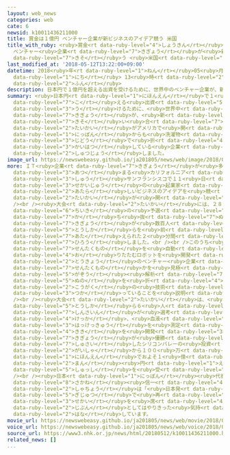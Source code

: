 ```yaml
---
layout: web_news
categories: web
cate: 6
newsid: k10011436211000
title: 賞金は１億円 ベンチャー企業が新ビジネスのアイデア競う 米国
title_with_ruby: <ruby>賞金<rt data-ruby-level="4">しょうきん</rt></ruby>は１<ruby>億円<rt data-ruby-level="4">おくえん</rt></ruby>
  ベンチャー<ruby>企業<rt data-ruby-level="7">きぎょう</rt></ruby>が<ruby>新<rt data-ruby-level="2">しん</rt></ruby>ビジネスのアイデア<ruby>競<rt
  data-ruby-level="7">きそ</rt></ruby>う <ruby>米国<rt data-ruby-level="2">べいこく</rt></ruby>
last_modified_at: '2018-05-12T13:22:00+09:00'
datetime: 2018<ruby>年<rt data-ruby-level="1">ねん</rt></ruby>05<ruby>月<rt data-ruby-level="1">がつ</rt></ruby>12<ruby>日<rt
  data-ruby-level="1">にち</rt></ruby> 13<ruby>時<rt data-ruby-level="2">じ</rt></ruby>22<ruby>分<rt
  data-ruby-level="2">ふん</rt></ruby>
description: 日本円で１億円を超える出資を受けるために、世界中のベンチャー企業が、新しいビジネスのアイデアを競い合う大会がアメリカで開かれ、日本からも洗濯物を自動で折りたたむロボットを開発している企業が出場しました。
summary: <ruby>日本円<rt data-ruby-level="1">にほんえん</rt></ruby>で１<ruby>億円<rt data-ruby-level="4">おくえん</rt></ruby>を<ruby>超<rt
  data-ruby-level="7">こ</rt></ruby>える<ruby>出資<rt data-ruby-level="5">しゅっし</rt></ruby>を<ruby>受<rt
  data-ruby-level="3">う</rt></ruby>けるために、<ruby>世界中<rt data-ruby-level="3">せかいじゅう</rt></ruby>のベンチャー<ruby>企業<rt
  data-ruby-level="7">きぎょう</rt></ruby>が、<ruby>新<rt data-ruby-level="2">あたら</rt></ruby>しいビジネスのアイデアを<ruby>競<rt
  data-ruby-level="7">きそ</rt></ruby>い<ruby>合<rt data-ruby-level="7">あ</rt></ruby>う<ruby>大会<rt
  data-ruby-level="2">たいかい</rt></ruby>がアメリカで<ruby>開<rt data-ruby-level="3">ひら</rt></ruby>かれ、<ruby>日本<rt
  data-ruby-level="1">にっぽん</rt></ruby>からも<ruby>洗濯物<rt data-ruby-level="7">せんたくもの</rt></ruby>を<ruby>自動<rt
  data-ruby-level="3">じどう</rt></ruby>で<ruby>折<rt data-ruby-level="4">お</rt></ruby>りたたむロボットを<ruby>開発<rt
  data-ruby-level="3">かいはつ</rt></ruby>している<ruby>企業<rt data-ruby-level="7">きぎょう</rt></ruby>が<ruby>出場<rt
  data-ruby-level="2">しゅつじょう</rt></ruby>しました。
image_url: https://newswebeasy.github.io/ja201805/news/web/image/2018/05/12/K10011436211_1805121315_1805121324_01_02.jpg
more: ＩＴ<ruby>企業<rt data-ruby-level="7">きぎょう</rt></ruby>が<ruby>多<rt data-ruby-level="2">おお</rt></ruby>く<ruby>集<rt
  data-ruby-level="3">あつ</rt></ruby>まる<ruby>カリフォルニア<rt data-ruby-level="3">かりふぉるにあ</rt></ruby><ruby>州<rt
  data-ruby-level="3">しゅう</rt></ruby>サンフランシスコで１１<ruby>日<rt data-ruby-level="1">にち</rt></ruby>、<ruby>世界中<rt
  data-ruby-level="3">せかいじゅう</rt></ruby>の<ruby>起業家<rt data-ruby-level="3">きぎょうか</rt></ruby>が<ruby>新<rt
  data-ruby-level="2">あたら</rt></ruby>しいビジネスのアイデアを<ruby>競<rt data-ruby-level="7">きそ</rt></ruby>う<ruby>大会<rt
  data-ruby-level="2">たいかい</rt></ruby>が<ruby>開<rt data-ruby-level="3">ひら</rt></ruby>かれました。<br
  /><br /><ruby>大会<rt data-ruby-level="2">たいかい</rt></ruby>には、２８の<ruby>国<rt data-ruby-level="2">くに</rt></ruby>や<ruby>地域<rt
  data-ruby-level="6">ちいき</rt></ruby>の<ruby>予選<rt data-ruby-level="4">よせん</rt></ruby>を<ruby>勝<rt
  data-ruby-level="7">か</rt></ruby>ち<ruby>抜<rt data-ruby-level="7">ぬ</rt></ruby>いた<ruby>企業<rt
  data-ruby-level="7">きぎょう</rt></ruby>が<ruby>数百人<rt data-ruby-level="2">すうひゃくにん</rt></ruby>の<ruby>投資家<rt
  data-ruby-level="5">とうしか</rt></ruby>らを<ruby>前<rt data-ruby-level="2">まえ</rt></ruby>に、<ruby>与<rt
  data-ruby-level="7">あた</rt></ruby>えられた２<ruby>分間<rt data-ruby-level="2">ふんかん</rt></ruby>でアイデアを<ruby>披露<rt
  data-ruby-level="7">ひろう</rt></ruby>しました。<br /><br />このうち<ruby>日本<rt data-ruby-level="1">にっぽん</rt></ruby>からは、<ruby>洗濯物<rt
  data-ruby-level="7">せんたくもの</rt></ruby>を<ruby>自動<rt data-ruby-level="3">じどう</rt></ruby>で<ruby>折<rt
  data-ruby-level="4">お</rt></ruby>りたたむロボットを<ruby>開発<rt data-ruby-level="3">かいはつ</rt></ruby>している<ruby>東京<rt
  data-ruby-level="2">とうきょう</rt></ruby>のベンチャー<ruby>企業<rt data-ruby-level="7">きぎょう</rt></ruby>がどんな<ruby>洗濯物<rt
  data-ruby-level="7">せんたくもの</rt></ruby>かを<ruby>見極<rt data-ruby-level="7">みきわ</rt></ruby>める<ruby>画像<rt
  data-ruby-level="5">がぞう</rt></ruby><ruby>解析<rt data-ruby-level="7">かいせき</rt></ruby>や<ruby>布<rt
  data-ruby-level="5">ぬの</rt></ruby>を<ruby>折<rt data-ruby-level="4">お</rt></ruby>りたたむロボット<ruby>工学<rt
  data-ruby-level="2">こうがく</rt></ruby>の<ruby>技術<rt data-ruby-level="5">ぎじゅつ</rt></ruby>を<ruby>使<rt
  data-ruby-level="3">つか</rt></ruby>っていることを<ruby>説明<rt data-ruby-level="4">せつめい</rt></ruby>しました。<br
  /><br /><ruby>大会<rt data-ruby-level="2">たいかい</rt></ruby>は、<ruby>著名<rt data-ruby-level="6">ちょめい</rt></ruby>な<ruby>投資家<rt
  data-ruby-level="5">とうしか</rt></ruby>ら６<ruby>人<rt data-ruby-level="1">にん</rt></ruby>の<ruby>審査員<rt
  data-ruby-level="7">しんさいん</rt></ruby>が<ruby>選考<rt data-ruby-level="4">せんこう</rt></ruby>した<ruby>結果<rt
  data-ruby-level="4">けっか</rt></ruby>、<ruby>血液<rt data-ruby-level="5">けつえき</rt></ruby>をとらずに<ruby>白血球<rt
  data-ruby-level="3">はっけっきゅう</rt></ruby>を<ruby>測定<rt data-ruby-level="5">そくてい</rt></ruby>できる<ruby>機器<rt
  data-ruby-level="4">きき</rt></ruby>を<ruby>開発<rt data-ruby-level="3">かいはつ</rt></ruby>しているアメリカの<ruby>企業<rt
  data-ruby-level="7">きぎょう</rt></ruby>が<ruby>優勝<rt data-ruby-level="6">ゆうしょう</rt></ruby>し、<ruby>主催<rt
  data-ruby-level="7">しゅさい</rt></ruby>したシリコンバレーの<ruby>投資<rt data-ruby-level="5">とうし</rt></ruby><ruby>会社<rt
  data-ruby-level="2">がいしゃ</rt></ruby>から１００<ruby>万<rt data-ruby-level="2">まん</rt></ruby>ドル（<ruby>日本円<rt
  data-ruby-level="1">にほんえん</rt></ruby>でおよそ１<ruby>億<rt data-ruby-level="4">おく</rt></ruby>１０００<ruby>万<rt
  data-ruby-level="2">まん</rt></ruby><ruby>円<rt data-ruby-level="1">えん</rt></ruby>）の<ruby>出資<rt
  data-ruby-level="5">しゅっし</rt></ruby>を<ruby>受<rt data-ruby-level="3">う</rt></ruby>けることになりました。<br
  /><br /><ruby>日本<rt data-ruby-level="1">にっぽん</rt></ruby><ruby>代表<rt data-ruby-level="3">だいひょう</rt></ruby>のセブン・ドリーマーズ・ラボラトリーズの<ruby>阪根<rt
  data-ruby-level="8">さかね</rt></ruby><ruby>信一<rt data-ruby-level="4">しんいち</rt></ruby><ruby>社長<rt
  data-ruby-level="2">しゃちょう</rt></ruby>は「<ruby>日本発<rt data-ruby-level="3">にほんはつ</rt></ruby>の<ruby>技術<rt
  data-ruby-level="5">ぎじゅつ</rt></ruby>で<ruby>再<rt data-ruby-level="5">ふたた</rt></ruby>び<ruby>世界<rt
  data-ruby-level="3">せかい</rt></ruby>を<ruby>席<rt data-ruby-level="4">せっ</rt></ruby>けんしたい。<ruby>自分<rt
  data-ruby-level="2">じぶん</rt></ruby>としてはやりきった<ruby>気持<rt data-ruby-level="3">きも</rt></ruby>ちだ」と<ruby>話<rt
  data-ruby-level="2">はな</rt></ruby>しています。
movie_url: https://newswebeasy.github.io/ja201805/news/web/movie/2018/05/12/k10011436211_201805121512_201805121515.mp4
voice_url: https://newswebeasy.github.io/ja201805/news/web/voice/2018/05/12/k10011436211_201805121512_201805121515.mp3
source_url: https://www3.nhk.or.jp/news/html/20180512/k10011436211000.html
related_news: []
...
```

